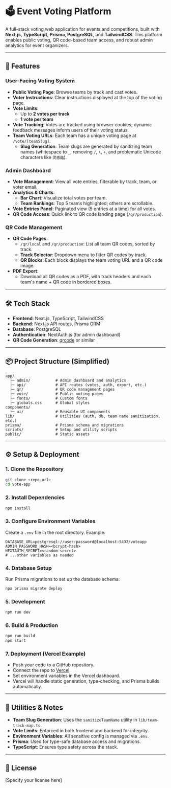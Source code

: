 # 🗳️ Event Voting Platform

A full-stack voting web application for events and competitions, built with **Next.js**, **TypeScript**, **Prisma**, **PostgreSQL**, and **TailwindCSS**. This platform enables public voting, QR code-based team access, and robust admin analytics for event organizers.

---

## 🚀 Features

### User-Facing Voting System

- **Public Voting Page**: Browse teams by track and cast votes.
- **Voter Instructions**: Clear instructions displayed at the top of the voting page.
- **Vote Limits**:
  - Up to **2 votes per track**
  - **1 vote per team**
- **Vote Tracking**: Votes are tracked using browser cookies; dynamic feedback messages inform users of their voting status.
- **Team Voting URLs**: Each team has a unique voting page at `/vote/[teamSlug]`.
  - **Slug Generation**: Team slugs are generated by sanitizing team names (whitespace to `_`, removing `/`, `\`, `+`, and problematic Unicode characters like `灵感菇`).

### Admin Dashboard

- **Vote Management**: View all vote entries, filterable by track, team, or voter email.
- **Analytics & Charts**:
  - **Bar Chart**: Visualize total votes per team.
  - **Team Rankings**: Top 5 teams highlighted; others are scrollable.
- **Vote Entries Panel**: Paginated view (5 entries at a time) for all votes.
- **QR Code Access**: Quick link to QR code landing page (`/qr/production`).

### QR Code Management

- **QR Code Pages**:
  - `/qr/local` and `/qr/production`: List all team QR codes, sorted by track.
  - **Track Selector**: Dropdown menu to filter QR codes by track.
  - **QR Blocks**: Each block displays the team voting URL and a QR code image.
- **PDF Export**:
  - Download all QR codes as a PDF, with track headers and each team's name + QR code in bordered boxes.

---

## 🛠️ Tech Stack

- **Frontend**: Next.js, TypeScript, TailwindCSS
- **Backend**: Next.js API routes, Prisma ORM
- **Database**: PostgreSQL
- **Authentication**: NextAuth.js (for admin dashboard)
- **QR Code Generation**: [qrcode](https://www.npmjs.com/package/qrcode) or similar

---

## 📦 Project Structure (Simplified)

```
app/
  ├─ admin/           # Admin dashboard and analytics
  ├─ api/             # API routes (votes, auth, export, etc.)
  ├─ qr/              # QR code management pages
  ├─ vote/            # Public voting pages
  ├─ fonts/           # Custom fonts
  ├─ globals.css      # Global styles
components/
  └─ ui/              # Reusable UI components
lib/                  # Utilities (auth, db, team name sanitization, etc.)
prisma/               # Prisma schema and migrations
scripts/              # Setup and utility scripts
public/               # Static assets
```

---

## ⚙️ Setup & Deployment

### 1. Clone the Repository

```bash
git clone <repo-url>
cd vote-app
```

### 2. Install Dependencies

```bash
npm install
```

### 3. Configure Environment Variables

Create a `.env` file in the root directory. Example:

```env
DATABASE_URL=postgresql://user:password@localhost:5432/voteapp
ADMIN_PASSWORD_HASH=<bcrypt-hash>
NEXTAUTH_SECRET=<random-secret>
# ...other variables as needed
```

### 4. Database Setup

Run Prisma migrations to set up the database schema:

```bash
npx prisma migrate deploy
```

### 5. Development

```bash
npm run dev
```

### 6. Build & Production

```bash
npm run build
npm start
```

### 7. Deployment (Vercel Example)

- Push your code to a GitHub repository.
- Connect the repo to [Vercel](https://vercel.com/).
- Set environment variables in the Vercel dashboard.
- Vercel will handle static generation, type-checking, and Prisma builds automatically.

---

## 🧩 Utilities & Notes

- **Team Slug Generation**: Uses the `sanitizeTeamName` utility in `lib/team-track-map.ts`.
- **Vote Limits**: Enforced in both frontend and backend for integrity.
- **Environment Variables**: All sensitive config is managed via `.env`.
- **Prisma**: Used for type-safe database access and migrations.
- **TypeScript**: Ensures type safety across the stack.

---

## 📄 License

[Specify your license here]

